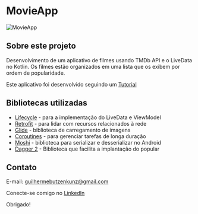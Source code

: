 # MovieApp

![MovieApp](https://user-images.githubusercontent.com/54754638/108850813-86c38d80-75c2-11eb-9e07-1085b77ae8ac.png)

## Sobre este projeto

Desenvolvimento de um aplicativo de filmes usando TMDb API e o LiveData no Kotlin. Os filmes estão organizados em uma lista que os exibem por ordem de popularidade.

Este aplicativo foi desenvolvido seguindo um [Tutorial](https://www.raywenderlich.com/10391019-livedata-tutorial-for-android-deep-dive#toc-anchor-022)

## Bibliotecas utilizadas 

<ul>
<li><a href="https://developer.android.com/jetpack/androidx/releases/lifecycle">Lifecycle</a> - para a implementação do LiveData e ViewModel</li>
<li><a href="https://square.github.io/retrofit/">Retrofit</a> - para lidar com recursos relacionados à rede</li>
<li><a href="https://github.com/bumptech/glide">Glide</a> - biblioteca de carregamento de imagens</li>
<li><a href="https://developer.android.com/kotlin/coroutines">Coroutines</a> - para gerenciar tarefas de longa duração</li>
<li><a href="https://github.com/square/moshi">Moshi</a> - biblioteca para serializar e desserializar no Android</li>
<li><a href="https://developer.android.com/training/dependency-injection/dagger-android?hl=pt-br">Dagger 2</a> - Biblioteca que facilita a implantação do popular</li>
</ul>

## Contato

E-mail: guilhermebutzenkunz@gmail.com

Conecte-se comigo no [LinkedIn](https://www.linkedin.com/in/guilherme-butzen-kunz-026287202/)

Obrigado!
